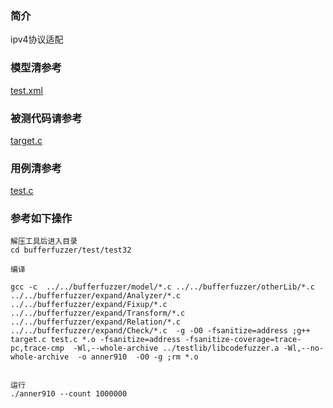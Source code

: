 ### 简介

ipv4协议适配

### 模型清参考  
[test.xml](../../test/test32/test.xml)

### 被测代码请参考  

[target.c](../../test/test32/target.c)

### 用例清参考  
[test.c](../../test/test32/test.c)


### 参考如下操作

```
解压工具后进入目录
cd bufferfuzzer/test/test32

编译

gcc -c  ../../bufferfuzzer/model/*.c ../../bufferfuzzer/otherLib/*.c ../../bufferfuzzer/expand/Analyzer/*.c  ../../bufferfuzzer/expand/Fixup/*.c  ../../bufferfuzzer/expand/Transform/*.c ../../bufferfuzzer/expand/Relation/*.c ../../bufferfuzzer/expand/Check/*.c  -g -O0 -fsanitize=address ;g++ target.c test.c *.o -fsanitize=address -fsanitize-coverage=trace-pc,trace-cmp  -Wl,--whole-archive ../testlib/libcodefuzzer.a -Wl,--no-whole-archive  -o anner910  -O0 -g ;rm *.o


运行
./anner910 --count 1000000
```
